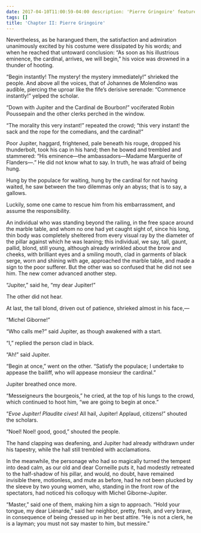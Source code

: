 ```yaml
---
date: 2017-04-10T11:00:59-04:00 description: 'Pierre Gringoire' featured_image: ''
tags: []
title: 'Chapter II: Pierre Gringoire'
---
```


Nevertheless, as be harangued them, the satisfaction and admiration unanimously excited by his costume were dissipated
by his words; and when he reached that untoward conclusion: “As soon as his illustrious eminence, the cardinal, arrives,
we will begin,” his voice was drowned in a thunder of hooting.

“Begin instantly! The mystery! the mystery immediately!” shrieked the people. And above all the voices, that of Johannes
de Molendino was audible, piercing the uproar like the fife’s derisive serenade: “Commence instantly!” yelped the
scholar.

“Down with Jupiter and the Cardinal de Bourbon!” vociferated Robin Poussepain and the other clerks perched in the
window.

“The morality this very instant!” repeated the crowd; “this very instant!
the sack and the rope for the comedians, and the cardinal!”

Poor Jupiter, haggard, frightened, pale beneath his rouge, dropped his thunderbolt, took his cap in his hand; then he
bowed and trembled and stammered: “His eminence—the ambassadors—Madame Marguerite of Flanders—.” He did not know what to
say. In truth, he was afraid of being hung.

Hung by the populace for waiting, hung by the cardinal for not having waited, he saw between the two dilemmas only an
abyss; that is to say, a gallows.

Luckily, some one came to rescue him from his embarrassment, and assume the responsibility.

An individual who was standing beyond the railing, in the free space around the marble table, and whom no one had yet
caught sight of, since his long, thin body was completely sheltered from every visual ray by the diameter of the pillar
against which he was leaning; this individual, we say, tall, gaunt, pallid, blond, still young, although already
wrinkled about the brow and cheeks, with brilliant eyes and a smiling mouth, clad in garments of black serge, worn and
shining with age, approached the marble table, and made a sign to the poor sufferer. But the other was so confused that
he did not see him. The new comer advanced another step.

“Jupiter,” said he, “my dear Jupiter!”

The other did not hear.

At last, the tall blond, driven out of patience, shrieked almost in his face,—

“Michel Giborne!”

“Who calls me?” said Jupiter, as though awakened with a start.

“I,” replied the person clad in black.

“Ah!” said Jupiter.

“Begin at once,” went on the other. “Satisfy the populace; I undertake to appease the bailiff, who will appease monsieur
the cardinal.”

Jupiter breathed once more.

“Messeigneurs the bourgeois,” he cried, at the top of his lungs to the crowd, which continued to hoot him, “we are going
to begin at once.”

“_Evoe Jupiter! Plaudite cives_! All hail, Jupiter! Applaud, citizens!” shouted the scholars.

“Noel! Noel! good, good,” shouted the people.

The hand clapping was deafening, and Jupiter had already withdrawn under his tapestry, while the hall still trembled
with acclamations.

In the meanwhile, the personage who had so magically turned the tempest into dead calm, as our old and dear Corneille
puts it, had modestly retreated to the half-shadow of his pillar, and would, no doubt, have remained invisible there,
motionless, and mute as before, had he not been plucked by the sleeve by two young women, who, standing in the front row
of the spectators, had noticed his colloquy with Michel Giborne-Jupiter.

“Master,” said one of them, making him a sign to approach. “Hold your tongue, my dear Liénarde,” said her neighbor,
pretty, fresh, and very brave, in consequence of being dressed up in her best attire. “He is not a clerk, he is a
layman; you must not say master to him, but messire.”
